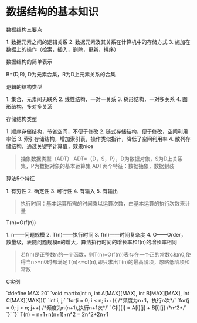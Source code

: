 数据结构的基本知识
==============

<p>数据结构三要点</p>
1. 数据元素之间的逻辑关系
2. 数据元素及其关系在计算机中的存储方式
3. 施加在数据上的操作（检索，插入，删除，更新，排序）

<p>数据结构的简单表示</p>
B=(D,R), D为元素合集，R为D上元素关系的合集

<p>逻辑的结构类型</p>
1. 集合，元素间无联系
2. 线性结构，一对一关系
3. 树形结构，一对多关系
4. 图形结构，多对多关系

<p>存储结构类型</p>
1. 顺序存储结构，节省空间，不便于修改
2. 链式存储结构，便于修改，空间利用率低
3. 索引存储结构，增加索引表，操作类似指针，降低了空间利用率
4. 散列存储结构，通过关键字计算值，效果nice

>抽象数据类型（ADT）
ADT=（D，S，P），D为数据对象，S为D上关系集，P为数据对象的基本运算集
ADT两个特征：数据抽象，数据封装

<p>算法5个特征</p>
1. 有穷性
2. 确定性
3. 可行性
4. 有输入
5. 有输出

>执行时间：基本运算所需的时间乘以运算次数，由基本运算的执行次数来计量

<p>T(n)=O(f(n))</p>
1. n——问题规模
2. T(n)——执行时间
3. f(n)——时间复杂度
4. O——Order，数量级，表随问题规模n的增大，算法执行时间的增长率和f(n)的增长率相同

>若f(n)是正整数n的一个函数，则T(n)=O(f(n))表存在一个正的常数c和n0,使得当n>=n0时都满足T(n)<=cf(n),即只求出T(n)的最高阶项，忽略低阶项和常数


<p>C实例</p>
`#define MAX 20`
`void martix(int n, int A[MAX][MAX], int B[MAX][MAX], int C[MAX][MAX]){`
    `int i, j;`
    `for(i = 0; i < n; i++){                       /*频度为n+1，执行n次*/`
        `for(j = 0; j < n; j++)                    /*频度为n(n+1),执行n+1次*/`
        `C[i][i] = A[i][j] + B[i][j]               /*n^2*/`
    `}`
`}`
T(n) = n+1+n(n+1)+n^2 = 2n^2+2n+1



